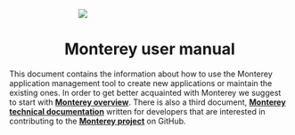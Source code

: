 <div style="width: 256px; margin: 0 auto;">
<img src="https://cloud.githubusercontent.com/assets/2189477/17883198/98b9c8aa-6911-11e6-8dba-1d8defeca376.png"/>
</div>

<h1 style="text-align: center;">Monterey user manual</h1>

This document contains the information about how to use the Monterey application management tool to create new applications or maintain the existing ones. In order to get better acquainted with Monterey we suggest to start with **[Monterey overview](https://aurelia-ui-toolkits.gitbooks.io/monterey-overview/content/)**. There is also a third document, **[Monterey technical documentation](https://www.gitbook.com/book/aurelia-ui-toolkits/monterey-technical-documentation/content)** written for developers that are interested in contributing to the **[Monterey project](https://github.com/monterey-framework)** on GitHub.






